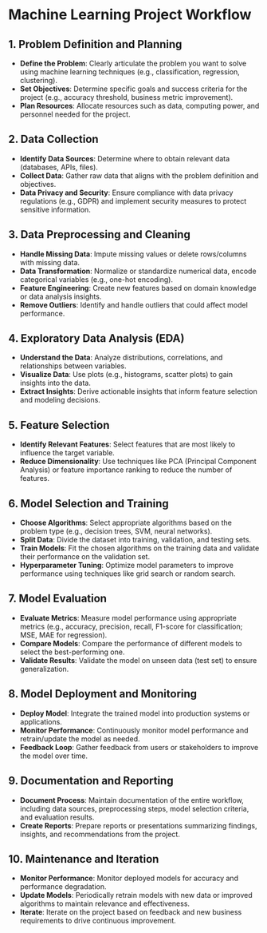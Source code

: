 # Machine Learning Project Workflow

## 1. Problem Definition and Planning

- **Define the Problem**: Clearly articulate the problem you want to solve using machine learning techniques (e.g., classification, regression, clustering).
- **Set Objectives**: Determine specific goals and success criteria for the project (e.g., accuracy threshold, business metric improvement).
- **Plan Resources**: Allocate resources such as data, computing power, and personnel needed for the project.

## 2. Data Collection

- **Identify Data Sources**: Determine where to obtain relevant data (databases, APIs, files).
- **Collect Data**: Gather raw data that aligns with the problem definition and objectives.
- **Data Privacy and Security**: Ensure compliance with data privacy regulations (e.g., GDPR) and implement security measures to protect sensitive information.

## 3. Data Preprocessing and Cleaning

- **Handle Missing Data**: Impute missing values or delete rows/columns with missing data.
- **Data Transformation**: Normalize or standardize numerical data, encode categorical variables (e.g., one-hot encoding).
- **Feature Engineering**: Create new features based on domain knowledge or data analysis insights.
- **Remove Outliers**: Identify and handle outliers that could affect model performance.

## 4. Exploratory Data Analysis (EDA)

- **Understand the Data**: Analyze distributions, correlations, and relationships between variables.
- **Visualize Data**: Use plots (e.g., histograms, scatter plots) to gain insights into the data.
- **Extract Insights**: Derive actionable insights that inform feature selection and modeling decisions.

## 5. Feature Selection

- **Identify Relevant Features**: Select features that are most likely to influence the target variable.
- **Reduce Dimensionality**: Use techniques like PCA (Principal Component Analysis) or feature importance ranking to reduce the number of features.

## 6. Model Selection and Training

- **Choose Algorithms**: Select appropriate algorithms based on the problem type (e.g., decision trees, SVM, neural networks).
- **Split Data**: Divide the dataset into training, validation, and testing sets.
- **Train Models**: Fit the chosen algorithms on the training data and validate their performance on the validation set.
- **Hyperparameter Tuning**: Optimize model parameters to improve performance using techniques like grid search or random search.

## 7. Model Evaluation

- **Evaluate Metrics**: Measure model performance using appropriate metrics (e.g., accuracy, precision, recall, F1-score for classification; MSE, MAE for regression).
- **Compare Models**: Compare the performance of different models to select the best-performing one.
- **Validate Results**: Validate the model on unseen data (test set) to ensure generalization.

## 8. Model Deployment and Monitoring

- **Deploy Model**: Integrate the trained model into production systems or applications.
- **Monitor Performance**: Continuously monitor model performance and retrain/update the model as needed.
- **Feedback Loop**: Gather feedback from users or stakeholders to improve the model over time.

## 9. Documentation and Reporting

- **Document Process**: Maintain documentation of the entire workflow, including data sources, preprocessing steps, model selection criteria, and evaluation results.
- **Create Reports**: Prepare reports or presentations summarizing findings, insights, and recommendations from the project.

## 10. Maintenance and Iteration

- **Monitor Performance**: Monitor deployed models for accuracy and performance degradation.
- **Update Models**: Periodically retrain models with new data or improved algorithms to maintain relevance and effectiveness.
- **Iterate**: Iterate on the project based on feedback and new business requirements to drive continuous improvement.
